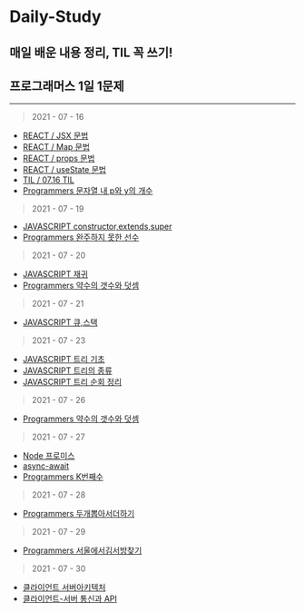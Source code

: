 # Daily-Study
## 매일 배운 내용 정리, TIL 꼭 쓰기!
## 프로그래머스 1일 1문제

---

> 2021 - 07 - 16
- [REACT / JSX 문법 ](./REACT/JSX문법.MD)
- [REACT / Map 문법](./REACT/Map문법.MD)
- [REACT / props 문법](./REACT/Props문법.md)
- [REACT / useState 문법](./REACT/useState문법.md)
- [TIL / 07.16 TIL](./TIL/07.16TIL.MD)
- [Programmers 문자열 내 p와 y의 개수](./PROGRAMMERS/문자열내p와y의개수.MD)

> 2021 - 07 - 19
- [JAVASCRIPT constructor,extends,super](./JAVASCRIPT/생성자,상속,Super.MD)
- [Programmers 완주하지 못한 선수](./PROGRAMMERS/완주하지못한선수.MD)

> 2021 - 07 - 20
- [JAVASCRIPT 재귀](./JAVASCRIPT/재귀.MD)
- [Programmers 약수의 갯수와 덧셈](./PROGRAMMERS/약수의개수와덧셈.MD)

> 2021 - 07 - 21
- [JAVASCRIPT 큐,스택](./JAVASCRIPT/Queue,Stack.MD)

> 2021 - 07 - 23
- [JAVASCRIPT 트리 기초](./JAVASCRIPT/Tree기초.md)
- [JAVASCRIPT 트리의 종류](./JAVASCRIPT/트리의종류.MD)
- [JAVASCRIPT 트리 순회 정리](./JAVASCRIPT/트리순회정리.md)
> 2021 - 07 - 26
- [Programmers 약수의 갯수와 덧셈](./PROGRAMMERS/나누어떨어지는숫자배열.md)

> 2021 - 07 - 27
- [Node 프로미스](./Node.JS/Promise.md)
- [async-await](./Node.JS/async-await.md)
- [Programmers K번째수](./PROGRAMMERS/K번째수.md)
> 2021 - 07 - 28
- [Programmers 두개뽑아서더하기](./PROGRAMMERS/두개뽑아서더하기.md)
> 2021 - 07 - 29
- [Programmers 서울에서김서방찾기](./PROGRAMMERS/서울에서김서방찾기.md)
> 2021 - 07 - 30
- [클라이언트 서버아키텍처](./HTTP,Client,Server/클라이언트서버아키텍처.md)
- [클라이언트-서버 통신과 API](./HTTP,Client,Server/클라이언트-서버통신과API.md)
